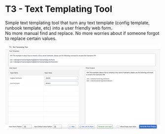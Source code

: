 # T3 - Text Templating Tool

Simple text templating tool that turn any text template (config template, runbook template, etc) into a user friendly web form.  
No more manual find and replace. No more worries about if someone forgot to replace certain values.  
    
    
![screenshot 1](./images/screenshot1.png)